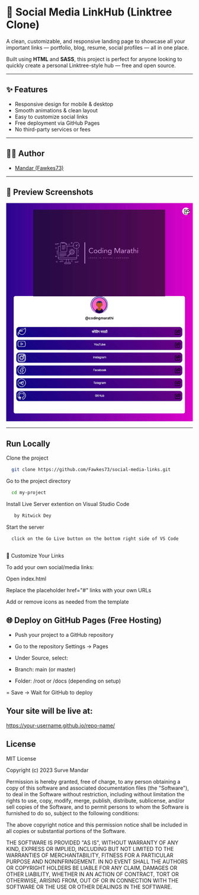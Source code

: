 # 🚀 Social Media LinkHub (Linktree Clone)

A clean, customizable, and responsive landing page to showcase all your important links — portfolio, blog, resume, social profiles — all in one place.

Built using **HTML** and **SASS**, this project is perfect for anyone looking to quickly create a personal Linktree-style hub — free and open source.

---

## ✨ Features

- Responsive design for mobile & desktop
- Smooth animations & clean layout
- Easy to customize social links
- Free deployment via GitHub Pages
- No third-party services or fees

---

## 👨‍💻 Author

- [Mandar (Fawkes73)](https://github.com/Fawkes73)

---

## 📸 Preview Screenshots

![screenshot](./public/preview.png)


---
## Run Locally

Clone the project

```bash
  git clone https://github.com/Fawkes73/social-media-links.git
```

Go to the project directory

```bash
  cd my-project
```

Install Live Server extention on Visual Studio Code

```bash
   by Ritwick Dey
```

Start the server

```bash
  click on the Go Live button on the bottom right side of VS Code
```


## 
🎯 Customize Your Links


To add your own social/media links:

Open index.html

Replace the placeholder href="#" links with your own URLs

Add or remove icons as needed from the template



## 🌐 Deploy on GitHub Pages (Free Hosting)

- Push your project to a GitHub repository

- Go to the repository Settings → Pages

- Under Source, select:

- Branch: main (or master)

- Folder: /root or /docs (depending on setup)

= Save → Wait for GitHub to deploy



## Your site will be live at:
https://your-username.github.io/repo-name/


## License

MIT License

Copyright (c) 2023 Surve Mandar

Permission is hereby granted, free of charge, to any person obtaining a copy of this software and associated documentation files (the "Software"), to deal in the Software without restriction, including without limitation the rights to use, copy, modify, merge, publish, distribute, sublicense, and/or sell copies of the Software, and to permit persons to whom the Software is furnished to do so, subject to the following conditions:

The above copyright notice and this permission notice shall be included in all copies or substantial portions of the Software.

THE SOFTWARE IS PROVIDED "AS IS", WITHOUT WARRANTY OF ANY KIND, EXPRESS OR IMPLIED, INCLUDING BUT NOT LIMITED TO THE WARRANTIES OF MERCHANTABILITY, FITNESS FOR A PARTICULAR PURPOSE AND NONINFRINGEMENT. IN NO EVENT SHALL THE AUTHORS OR COPYRIGHT HOLDERS BE LIABLE FOR ANY CLAIM, DAMAGES OR OTHER LIABILITY, WHETHER IN AN ACTION OF CONTRACT, TORT OR OTHERWISE, ARISING FROM, OUT OF OR IN CONNECTION WITH THE SOFTWARE OR THE USE OR OTHER DEALINGS IN THE SOFTWARE.
